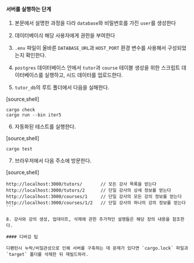 #### 서버를 실행하는 단계

1. 본문에서 설명한 과정을 다라 `database`와 비밀번호를 가진 `user`를 생성한다

2. 데이터베이싀 해당 사용자에게 권한을 부여한다

3. `.env` 파일이 올바른 `DATABASE_URL`과 `HOST_PORT` 환경 변수를 사용해서 구성되었는지 확인한다.

4. `postgres` 데이터베이스 안에서 `tutor`과 `course` 테이블 생성을 위한 스크립트 데이터베이스를 실행하고, 시드 데이터를 업로드한다.

5. `tutor_db`의 루트 폴더에서 다음을 실해한다.

[source,shell]

```
cargo check
cargo run --bin iter5
```

6. 자동화된 테스트를 실행한다.

[source,shell]

```
cargo test
``````

7. 브라우저에서 다음 주소에 방문한다.

[source,shell]

``````
http://localhost:3000/tutors/       // 모든 강사 목록을 얻는다
http://localhost:3000/tutors/2      // 단일 강사의 상세 정보를 얻는다
http://localhost:3000/courses/1     // 단일 강사의 모든 강의 정보를 얻는다
http://localhost:3000/courses/1/2   // 단일 강사의 하나의 강의 정보를 얻는다
```

8. 강사와 강의 생성, 업데이트, 삭제에 관한 추가적인 설명들은 해당 장의 내용을 참조한다.

#### 디버깅 팁

디펜턴시 누락/비일관성으로 인해 서버를 구축하는 데 문제가 있다면 `cargo.lock` 파일과 `target` 폴더를 삭제한 뒤 재빌드하라.
